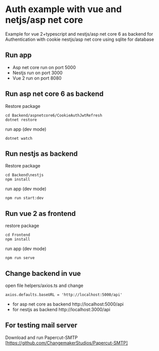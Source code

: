 # Auth example with vue and netjs/asp net core
Example for vue 2+typescript and nestjs/asp net core 6 as backend for Authentication with cookie
nestjs/asp net core using sqlite for database

## Run app
- Asp net core run on port 5000
- Nestjs run on port 3000
- Vue 2 run on port 8080

## Run asp net core 6 as backend
Restore package 
```
cd Backend/aspnetcore6/CookieAuthJwtRefresh
dotnet restore
```
run app (dev mode)
```
dotnet watch
```

## Run nestjs as backend
Restore package 
```
cd Backend\nestjs
npm install
```
run app (dev mode)
```
npm run start:dev
```

## Run vue 2 as frontend
restore package
```
cd Frontend
npm install
```
run app (dev mode)
```
npm run serve
```

## Change backend in vue
open file helpers/axios.ts and change
```
axios.defaults.baseURL = 'http://localhost:5000/api'
```

- for asp net core as backend http://localhost:5000/api
- for nestjs as backend http://localhost:3000/api



## For testing mail server
Download and run Papercut-SMTP [https://github.com/ChangemakerStudios/Papercut-SMTP]